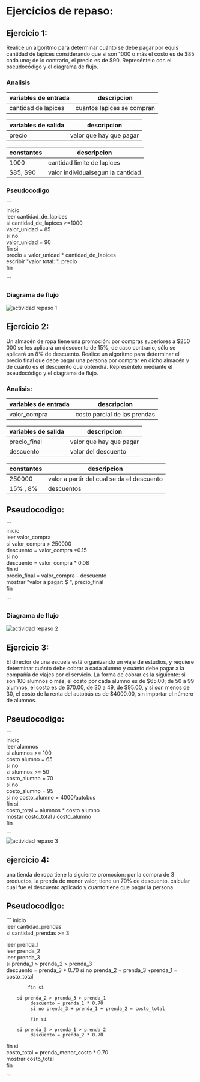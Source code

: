 # Ejercicios de repaso: 

## Ejercicio 1: 
Realice un algoritmo para determinar cuánto se debe pagar por equis cantidad de lápices considerando que si son 1000 o más el costo es de $85 cada uno; de lo contrario, el precio es de $90. Represéntelo con el pseudocódigo y el diagrama de flujo.

### Analisis

| variables de entrada | descripcion | 
|----------------------|-------------|
| cantidad de lapices | cuantos lapices se compran |

|variables de salida | descripcion | 
|--------------------|-------------|
|precio | valor que hay que pagar |

| constantes | descripcion |
|------------|-------------|
| 1000 | cantidad limite de lapices |
| $85, $90 | valor individualsegun la cantidad |

### Pseudocodigo

´´´  
inicio  
leer cantidad_de_lapices   
si cantidad_de_lapices >=1000  
   valor_unidad = 85  
si no   
   valor_unidad = 90  
fin si   
precio = valor_unidad * cantidad_de_lapices  
escribir "valor total: ", precio   
fin  

´´´  
### Diagrama de flujo

![actividad repaso 1](./Diagrama%20ejercicio%20repaso%201.drawio.png)  


## Ejercicio 2:
Un almacén de ropa tiene una promoción: por compras superiores a $250 000 se les aplicará un descuento de 15%, de caso contrario, sólo se aplicará un 8% de descuento. Realice un algoritmo para determinar el precio final que debe pagar una persona por comprar en dicho almacén y de cuánto es el descuento que obtendrá. Represéntelo mediante el pseudocódigo y el diagrama de flujo.

### Analisis: 

| variables de entrada | descripcion | 
|----------------------|-------------|
| valor_compra | costo parcial de las prendas |

|variables de salida | descripcion | 
|--------------------|-------------|
|precio_final | valor que hay que pagar |
| descuento | valor del descuento |

| constantes | descripcion |
|------------|-------------|
| 250000 | valor a partir del cual se da el descuento |
| 15% , 8% | descuentos |

## Pseudocodigo:

´´´  
inicio  
leer valor_compra  
si valor_compra > 250000  
   descuento = valor_compra *0.15  
si no  
   descuento = valor_compra * 0.08  
fin si  
precio_final = valor_compra - descuento  
mostrar "valor a pagar: $ ", precio_final  
fin  

´´´  

### Diagrama de flujo

![actividad repaso 2](./Diagrama%20ejercicio%20repaso%202.drawio.png)  


## Ejercicio 3: 
El director de una escuela está organizando un viaje de estudios, y requiere determinar cuánto debe cobrar a cada alumno y cuánto debe pagar a la compañía de viajes por el servicio. La forma de cobrar es la siguiente: si son 100 alumnos o más, el costo por cada alumno es de $65.00; de 50 a 99 alumnos, el costo es de $70.00, de 30 a 49, de $95.00, y si son menos de 30, el costo de la renta del autobús es de $4000.00, sin importar el número de alumnos.

## Pseudocodigo:

´´´  
inicio  
leer alumnos  
si alumnos >= 100  
   costo alumno = 65  
si no    
   si alumnos >= 50  
       costo_alumno = 70  
    si no   
       costo_alumno = 95   
       si no costo_alumno = 4000/autobus  
fin si    
costo_total = alumnos * costo alumno   
mostar costo_total / costo_alumno  
fin    

´´´    
![actividad repaso 3](./Diagrama%20ejercicio%20repaso%203.drawio.png)  

## ejercicio 4:
una tienda de ropa tiene la siguiente promocion: por la compra de 3 productos, la prenda de menor valor, tiene un 70% de descuento. 
calcular cual fue el descuento aplicado y cuanto tiene que pagar la persona

## Pseudocodigo: 

´´´
inicio    
leer cantidad_prendas   
si cantidad_prendas >= 3    

   leer prenda_1    
   leer prenda_2    
   leer prenda_3    
       si prenda_1 > prenda_2 > prenda_3   
            descuento = prenda_3 * 0.70 
          si no prenda_2 + prenda_3 +prenda_1 = costo_total
            
            fin si   

        si prenda_2 > prenda_3 > prenda_1  
             descuento = prenda_1 * 0.70  
             si no prenda_3 + prenda_1 + prenda_2 = costo_total

             fin si 

        si prenda_3 > prenda_1 > prenda_2  
             descuento = prenda_2 * 0.70  
                          
fin si   
costo_total = prenda_menor_costo * 0.70  
mostrar costo_total  
fin  

´´´  